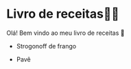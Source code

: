 # Livro de receitas:man_cook:

Olá! Bem vindo ao meu livro de receitas :wave:

- Strogonoff de frango

- Pavê 
